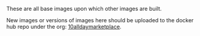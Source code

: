 These are all base images upon which other images are built.

New images or versions of images here should be uploaded to the docker hub repo
under the org: [10alldaymarketplace](https://registry.hub.docker.com/repos/10alldaymarketplace/).
